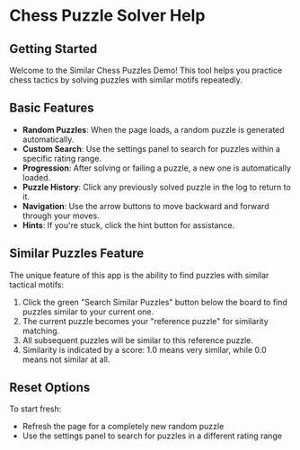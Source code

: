 # Chess Puzzle Solver Help

## Getting Started
Welcome to the Similar Chess Puzzles Demo! This tool helps you practice chess tactics by solving puzzles with similar motifs repeatedly.

## Basic Features
- **Random Puzzles**: When the page loads, a random puzzle is generated automatically.
- **Custom Search**: Use the settings panel to search for puzzles within a specific rating range.
- **Progression**: After solving or failing a puzzle, a new one is automatically loaded.
- **Puzzle History**: Click any previously solved puzzle in the log to return to it.
- **Navigation**: Use the arrow buttons to move backward and forward through your moves.
- **Hints**: If you're stuck, click the hint button for assistance.

## Similar Puzzles Feature
The unique feature of this app is the ability to find puzzles with similar tactical motifs:

1. Click the green "Search Similar Puzzles" button below the board to find puzzles similar to your current one.
2. The current puzzle becomes your "reference puzzle" for similarity matching.
3. All subsequent puzzles will be similar to this reference puzzle.
4. Similarity is indicated by a score: 1.0 means very similar, while 0.0 means not similar at all.

## Reset Options
To start fresh:
- Refresh the page for a completely new random puzzle
- Use the settings panel to search for puzzles in a different rating range